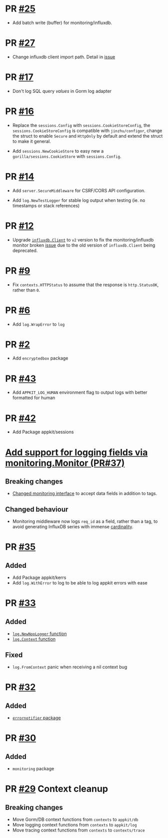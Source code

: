 # PR [#25](https://github.com/theplant/appkit/pull/25)

* Add batch write (buffer) for monitoring/influxdb.

# PR [#27](https://github.com/theplant/appkit/pull/27)

* Change influxdb client import path. Detail in [issue](https://github.com/influxdata/influxdb/issues/11035)

# PR [#17](https://github.com/theplant/appkit/pull/17)

* Don't log SQL query *values* in Gorm log adapter

# PR [#16](https://github.com/theplant/appkit/pull/16)

* Replace the `sessions.Config` with `sessions.CookieStoreConfig`, the `sessions.CookieStoreConfig` is compatible with `jinzhu/configor`, change the struct to enable `Secure` and `HttpOnly` by default and extend the struct to make it general.

* Add `sessions.NewCookieStore` to easy new a `gorilla/sessions.CookieStore` with `sessions.Config`.

# PR [#14](https://github.com/theplant/appkit/pull/14)

* Add `server.SecureMiddleware` for CSRF/CORS API configuration.

* Add `log.NewTestLogger` for stable log output when testing (ie. no
  timestamps or stack references)

# PR [#12](https://github.com/theplant/appkit/pull/12)

* Upgrade [`influxdb.Client`](https://github.com/influxdata/influxdb/tree/master/client#description) to `v2` version to fix the monitoring/influxdb monitor broken [issue](https://github.com/theplant/appkit/issues/11) due to the old version of `influxdb.Client` being deprecated.

# PR [#9](https://github.com/theplant/appkit/pull/9)

* Fix `contexts.HTTPStatus` to assume that the response is `http.StatusOK`, rather than `0`.

# PR [#6](https://github.com/theplant/appkit/pull/6)

* Add `log.WrapError` to `log`

# PR [#2](https://github.com/theplant/appkit/pull/2)

* Add `encryptedbox` package

# PR [#43](https://github.com/theplant/appkit-private/pull/43)

* Add `APPKIT_LOG_HUMAN` environment flag to output logs with better formatted for human


# PR [#42](https://github.com/theplant/appkit-private/pull/42)

* Add Package appkit/sessions

# [Add support for logging fields via monitoring.Monitor (PR#37)](https://github.com/theplant/appkit-private/pull/37)

## Breaking changes

* [Changed monitoring interface](https://github.com/theplant/appkit-private/pull/37/commits/5dde9fa2bc77527f9760feecdda762864fa0572c#diff-2b8f43b8889cf5d451e1b7e74a89ae74L62) to accept data fields in addition to tags.

## Changed behaviour

* Monitoring middleware now logs `req_id` as a field, rather than a
tag, to avoid generating InfluxDB series with immense
[cardinality](https://docs.influxdata.com/influxdb/v1.2/concepts/glossary/#series-cardinality).

# PR [#35](https://github.com/theplant/appkit-private/pull/35)

## Added

* Add Package appkit/kerrs
* Add `log.WithError` to log to be able to log appkit errors with ease

# PR [#33](https://github.com/theplant/appkit-private/pull/33)

## Added

* [`log.NewNopLogger` function](https://github.com/theplant/appkit/blob/08b478e/log/log.go#L74-L78)
* [`log.Context` function](https://github.com/theplant/appkit/blob/08b478e/log/context.go#L29-L32)

## Fixed

* `log.FromContext` panic when receiving a nil context bug

# PR [#32](https://github.com/theplant/appkit-private/pull/32)

## Added

* [`errornotifier` package](errornotifier/README.md)

# PR [#30](https://github.com/theplant/appkit-private/pull/30)

## Added

* `monitoring` package


# PR [#29](https://github.com/theplant/appkit-private/pull/29) Context cleanup

## Breaking changes

* Move Gorm/DB context functions from `contexts` to `appkit/db`
* Move logging context functions from `contexts` to `appkit/log`
* Move tracing context functions from `contexts` to `contexts/trace`

